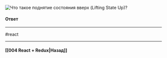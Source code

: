 ![Что такое поднятие состояния вверх (Lifting State Up)?](https://youtu.be/ngyOYuTrUk8?t=700)

#### Ответ


____
#react

____

#### [[004 React + Redux|Назад]]